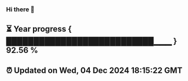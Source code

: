 ### Hi there 👋
⏳ Year progress { ███████████████████████████▁▁▁ } 92.56 %
---
⏰ Updated on Wed, 04 Dec 2024 18:15:22 GMT
---
